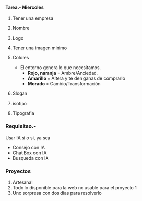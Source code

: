 #### Tarea.- Miercoles
1. Tener una empresa
2. Nombre
3. Logo
4. Tener una imagen minimo
5. Colores
    - El entorno genera lo que necesitamos.
        - **Rojo, naranja** = Ambre/Anciedad.
        - **Amarillo** = Altera y te den ganas de comprarlo
        - **Morado** = Cambio/Transformación 

6. Slogan
7. isotipo
8. Tipografia

### Requisitso.-
Usar IA si o si, ya sea
- Consejo con IA
- Chat Box con IA
- Busqueda con IA


<h3> Proyectos </h3>

1. Artesanal
2. Todo lo disponible para la web no usable para el proyecto 1
3. Uno sorpresa con dos dias para resolverlo


